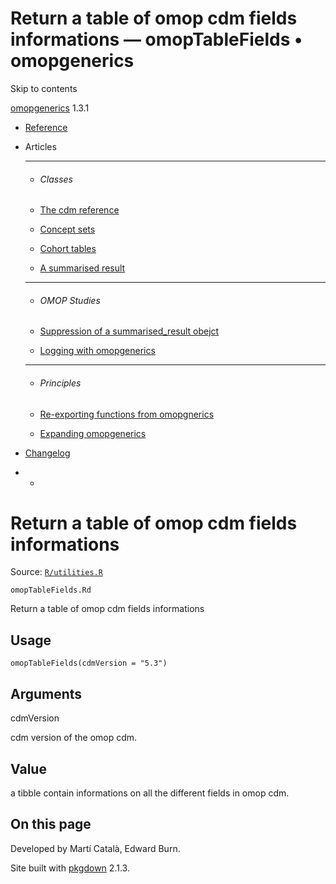 # Return a table of omop cdm fields informations — omopTableFields • omopgenerics

Skip to contents

[omopgenerics](../index.html) 1.3.1

  * [Reference](../reference/index.html)
  * Articles
    * * * *

    * ###### Classes

    * [The cdm reference](../articles/cdm_reference.html)
    * [Concept sets](../articles/codelists.html)
    * [Cohort tables](../articles/cohorts.html)
    * [A summarised result](../articles/summarised_result.html)
    * * * *

    * ###### OMOP Studies

    * [Suppression of a summarised_result obejct](../articles/suppression.html)
    * [Logging with omopgenerics](../articles/logging.html)
    * * * *

    * ###### Principles

    * [Re-exporting functions from omopgnerics](../articles/reexport.html)
    * [Expanding omopgenerics](../articles/expanding_omopgenerics.html)
  * [Changelog](../news/index.html)


  *   * [](https://github.com/darwin-eu/omopgenerics/)



# Return a table of omop cdm fields informations

Source: [`R/utilities.R`](https://github.com/darwin-eu/omopgenerics/blob/v1.3.1/R/utilities.R)

`omopTableFields.Rd`

Return a table of omop cdm fields informations

## Usage
    
    
    omopTableFields(cdmVersion = "5.3")

## Arguments

cdmVersion
    

cdm version of the omop cdm.

## Value

a tibble contain informations on all the different fields in omop cdm.

## On this page

Developed by Martí Català, Edward Burn.

Site built with [pkgdown](https://pkgdown.r-lib.org/) 2.1.3.
